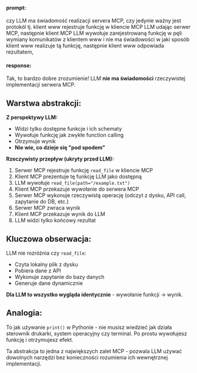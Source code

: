#### prompt:

czy LLM ma świadomość realizacji servera MCP, czy jedynie ważny jest protokól tj. klient www rejestruje funkcję w kliencie MCP LLM udając serwer MCP, następnie klient MCP LLM wywołuje zarejestrowaną funkcję w pęli wymiany komunikatów z klientem www i nie ma świadowości w jaki sposób klient www realizuje tą funkcję, następnie klient www odpowiada rezultatem,

#### response:

Tak, to bardzo dobre zrozumienie! LLM **nie ma świadomości** rzeczywistej implementacji serwera MCP.

## Warstwa abstrakcji:

**Z perspektywy LLM:**
- Widzi tylko dostępne funkcje i ich schematy
- Wywołuje funkcję jak zwykłe function calling
- Otrzymuje wynik
- **Nie wie, co dzieje się "pod spodem"**

**Rzeczywisty przepływ (ukryty przed LLM):**
1. Serwer MCP rejestruje funkcję `read_file` w kliencie MCP 
2. Klient MCP prezentuje tę funkcję LLM jako dostępną
3. LLM wywołuje `read_file(path="/example.txt")`
4. Klient MCP przekazuje wywołanie do serwera MCP
5. Serwer MCP wykonuje rzeczywistą operację (odczyt z dysku, API call, zapytanie do DB, etc.)
6. Serwer MCP zwraca wynik
7. Klient MCP przekazuje wynik do LLM
8. LLM widzi tylko końcowy rezultat

## Kluczowa obserwacja:

LLM nie rozróżnia czy `read_file`:
- Czyta lokalny plik z dysku
- Pobiera dane z API
- Wykonuje zapytanie do bazy danych  
- Generuje dane dynamicznie

**Dla LLM to wszystko wygląda identycznie** - wywołanie funkcji → wynik.

## Analogia:
To jak używanie `print()` w Pythonie - nie musisz wiedzieć jak działa sterownik drukarki, system operacyjny czy terminal. Po prostu wywołujesz funkcję i otrzymujesz efekt.

Ta abstrakcja to jedna z największych zalet MCP - pozwala LLM używać dowolnych narzędzi bez konieczności rozumienia ich wewnętrznej implementacji.

